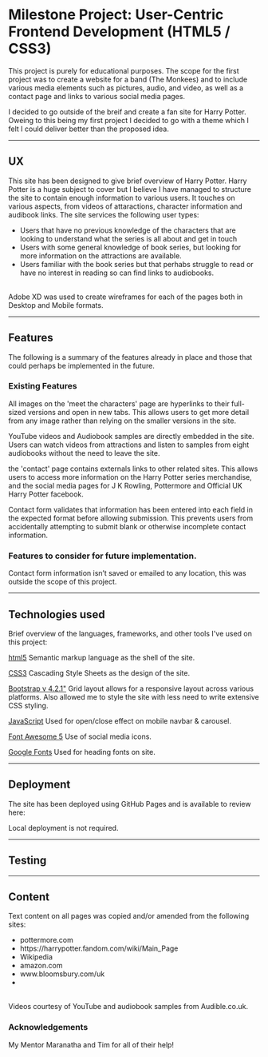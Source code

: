 # Milestone Project: User-Centric Frontend Development (HTML5 / CSS3)
This project is purely for educational purposes. The scope for the first project was to create a website for a band (The Monkees) and to include various media elements such as pictures, audio, and video, as well as a contact page and links to various social media pages.

I decided to go outside of the breif and create a fan site for Harry Potter. Oweing to this being my first project I decided to go with a theme which I felt I could deliver better than the proposed idea. 

-----

## UX
This site has been designed to give brief overview of Harry Potter. Harry Potter is a huge subject to cover but I believe I have managed to structure the site to contain enough information to various users. It touches on various aspects, from videos of attaractions, character information and audibook links. The site services the following user types:

<ul>
<li>Users that have no previous knowledge of the characters that are looking to understand what the series is all about and get in touch</li>

<li>Users with some general knowledge of  book series, but looking for more information on the attractions are available.</li>

<li>Users familiar with the book series but that perhabs struggle to read or have no interest in reading so can find links to audiobooks.</li>
</ul>
<br>
Adobe XD was used to create wireframes for each of the pages both in Desktop and Mobile formats.

-----

## Features
The following is a summary of the features already in place and those that could perhaps be implemented in the future.
### Existing Features
All images on the 'meet the characters' page are hyperlinks to their full-sized versions and open in new tabs.
This allows users to get more detail from any image rather than relying on the smaller versions in the site. 

YouTube videos and Audiobook samples are directly embedded in the site.
Users can watch videos from attractions and listen to samples from eight audiobooks without the need to leave the site.

the 'contact' page contains externals links to other related sites.
This allows users to access more information on the Harry Potter series merchandise, and the social media pages for J K Rowling, Pottermore and Official UK Harry Potter facebook. 

Contact form validates that information has been entered into each field in the expected format before allowing submission.
This prevents users from accidentally attempting to submit blank or otherwise incomplete contact information.

### Features to consider for future implementation.
Contact form information isn’t saved or emailed to any location, this was outside the scope of this project.

-----

## Technologies used

Brief overview of the languages, frameworks, and other tools I've used on this project:

[html5](https://www.w3.org/TR/html52/)
Semantic markup language as the shell of the site.

[CSS3](https://www.w3.org/standards/techs/css#w3c_all)
Cascading Style Sheets as the design of the site.

[Bootstrap v 4.2.1"](http://www.getbootstrap.com)
Grid layout allows for a responsive layout across various platforms. Also allowed me to style the site with less need to write extensive CSS styling. 

[JavaScript](http://wwww.javascript.com)
Used for open/close effect on mobile navbar & carousel.

[Font Awesome 5](https://fontawesome.com/)
Use of social media icons.

[Google Fonts](https://fonts.google.com/)
Used for heading fonts on site.

-----

## Deployment
The site has been deployed using GitHub Pages and is available to review here:

Local deployment is not required.

-----

## Testing

-----

## Content
Text content on all pages was copied and/or amended from the following sites:
<ul>
<li>pottermore.com</li>
<li>https://harrypotter.fandom.com/wiki/Main_Page</li>
<li>Wikipedia</li>
<li>amazon.com</li>
<li>www.bloomsbury.com/uk<li>
</ul>
<br>
Videos courtesy of YouTube and audiobook samples from Audible.co.uk.

### Acknowledgements
My Mentor Maranatha and Tim for all of their help!

